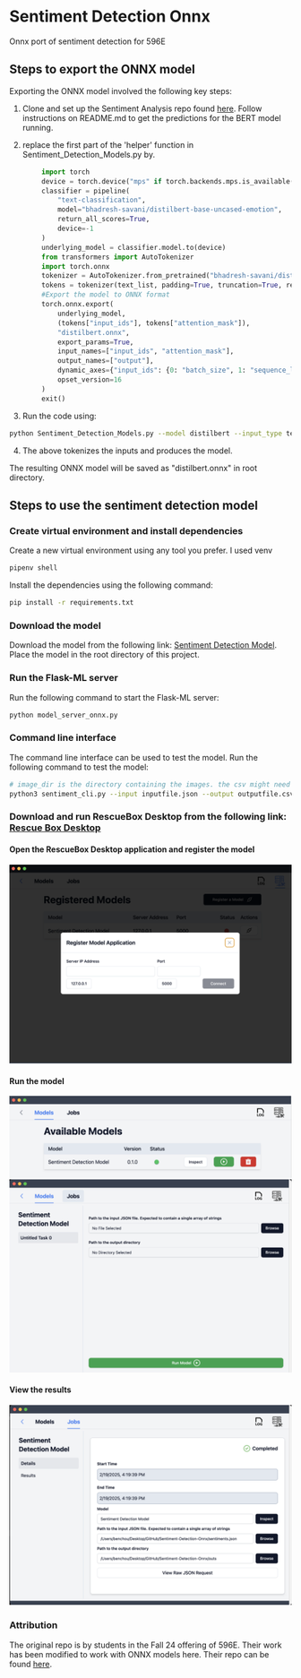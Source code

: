 # Sentiment Detection Onnx
 Onnx port of sentiment detection for 596E

## Steps to export the ONNX model

Exporting the ONNX model involved the following key steps:
1. Clone and set up the Sentiment Analysis repo found [here](https://github.com/Srikrushna221/Sentiment_Detection_From_Text). Follow instructions on README.md to get the predictions for the BERT model running.

2. replace the first part of the 'helper' function in Sentiment_Detection_Models.py by.
```python
        import torch
        device = torch.device("mps" if torch.backends.mps.is_available() else "cpu")
        classifier = pipeline(
            "text-classification",
            model="bhadresh-savani/distilbert-base-uncased-emotion",
            return_all_scores=True,
            device=-1
        )
        underlying_model = classifier.model.to(device)
        from transformers import AutoTokenizer
        import torch.onnx 
        tokenizer = AutoTokenizer.from_pretrained("bhadresh-savani/distilbert-base-uncased-emotion")
        tokens = tokenizer(text_list, padding=True, truncation=True, return_tensors="pt").to(device)
        #Export the model to ONNX format
        torch.onnx.export(
            underlying_model,
            (tokens["input_ids"], tokens["attention_mask"]),
            "distilbert.onnx",
            export_params=True,
            input_names=["input_ids", "attention_mask"],
            output_names=["output"],
            dynamic_axes={"input_ids": {0: "batch_size", 1: "sequence_length"}, "attention_mask": {0: "batch_size", 1: "sequence_length"}, "output": {0: "batch_size"}},
            opset_version=16
        )
        exit()
```
3. Run the code using: 
```bash
python Sentiment_Detection_Models.py --model distilbert --input_type text --input "I am happy" "I am sad" "I am angry" "Tornadoes are scary"
```
4. The above tokenizes the inputs and produces the model.


The resulting ONNX model will be saved as "distilbert.onnx" in root directory.

## Steps to use the sentiment detection model

### Create virtual environment and install dependencies
Create a new virtual environment using any tool you prefer. I used venv

```bash
pipenv shell
```

Install the dependencies using the following command:

```bash
pip install -r requirements.txt
```

### Download the model
Download the model from the following link: [Sentiment Detection Model](https://drive.google.com/file/d/1zaf3zw8C7dm06mYft-NWBJ5fwjFt67Ng/view?usp=sharing). Place the model in the root directory of this project.

### Run the Flask-ML server

Run the following command to start the Flask-ML server:

```bash
python model_server_onnx.py
```

### Command line interface

The command line interface can be used to test the model. Run the following command to test the model:

```bash
# image_dir is the directory containing the images. the csv might need to exist beforehand.
python3 sentiment_cli.py --input inputfile.json --output outputfile.csv
```

### Download and run RescueBox Desktop from the following link: [Rescue Box Desktop](https://github.com/UMass-Rescue/RescueBox-Desktop/releases)

#### Open the RescueBox Desktop application and register the model
![RescueBox Desktop](images/register_model.png)

#### Run the model
![RescueBox Desktop](images/run_model.png)
![RescueBox Desktop](images/select_inputs.png)

#### View the results
![RescueBox Desktop](images/view_results.png)

### Attribution
The original repo is by students in the Fall 24 offering of 596E. Their work has been modified to work with ONNX models here. Their repo can be found [here](https://github.com/Srikrushna221/Sentiment_Detection_From_Text).
